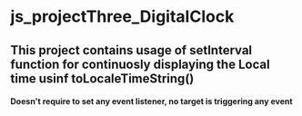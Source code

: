 # js_projectThree_DigitalClock
## This project contains usage of setInterval function for continuosly displaying the Local time usinf toLocaleTimeString()
#### Doesn't require to set any event listener, no target is triggering any event
